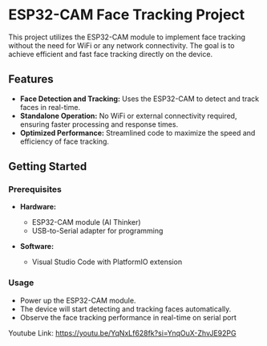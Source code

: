 # ESP32-CAM Face Tracking Project

This project utilizes the ESP32-CAM module to implement face tracking without the need for WiFi or any network connectivity. The goal is to achieve efficient and fast face tracking directly on the device.

## Features

- **Face Detection and Tracking:** Uses the ESP32-CAM to detect and track faces in real-time.
- **Standalone Operation:** No WiFi or external connectivity required, ensuring faster processing and response times.
- **Optimized Performance:** Streamlined code to maximize the speed and efficiency of face tracking.

## Getting Started

### Prerequisites

- **Hardware:**
  - ESP32-CAM module (AI Thinker)
  - USB-to-Serial adapter for programming

- **Software:**
  - Visual Studio Code with PlatformIO extension
 
### Usage
- Power up the ESP32-CAM module.
- The device will start detecting and tracking faces automatically.
- Observe the face tracking performance in real-time on serial port


Youtube Link: https://youtu.be/YqNxLf628fk?si=YnqOuX-ZhvJE92PG
